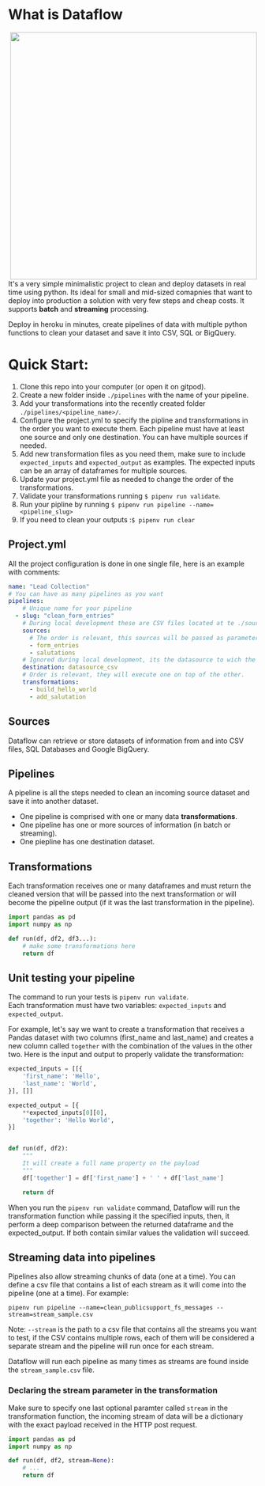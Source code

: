 # What is Dataflow

<img align="right" src="https://user-images.githubusercontent.com/426452/202270773-8569adeb-7909-4498-b9f5-185242e5680c.png" width="500" />

It's a very simple minimalistic project to clean and deploy datasets in real time using python. Its ideal for small and mid-sized comapnies that want to deploy into production a solution with very few steps and cheap costs. It supports **batch** and **streaming** processing.

Deploy in heroku in minutes, create pipelines of data with multiple python functions to clean your dataset and save it into CSV, SQL or BigQuery.

# Quick Start:

1. Clone this repo into your computer (or open it on gitpod).
2. Create a new folder inside `./pipelines` with the name of your pipeline.
3. Add your transformations into the recently created folder `./pipelines/<pipeline_name>/`.
4. Configure the project.yml to specify the pipline and transformations in the order you want to execute them. Each pipeline must have at least one source and only one destination. You can have multiple sources if needed.
5. Add new transformation files as you need them, make sure to include `expected_inputs` and `expected_output` as examples. The expected inputs can be an array of dataframes for multiple sources.
6. Update your project.yml file as needed to change the order of the transformations.
7. Validate your transformations running `$ pipenv run validate`.
8. Run your pipline by running `$ pipenv run pipeline --name=<pipeline_slug>`
9. If you need to clean your outputs :`$ pipenv run clear`

## Project.yml

All the project configuration is done in one single file, here is an example with comments:

```yml
name: "Lead Collection"
# You can have as many pipelines as you want
pipelines:
    # Unique name for your pipeline
  - slug: "clean_form_entries"
    # During local development these are CSV files located at te ./sources folder.
    sources:
      # The order is relevant, this sources will be passed as parameters to the run() function in the same order
      - form_entries
      - salutations
    # Ignored during local development, its the datasource to wich the pipeline data will be saved to
    destination: datasource_csv
    # Order is relevant, they will execute one on top of the other.
    transformations:
      - build_hello_world
      - add_salutation
```

## Sources

Dataflow can retrieve or store datasets of information from and into CSV files, SQL Databases and Google BigQuery.

## Pipelines

A pipeline is all the steps needed to clean an incoming source dataset and save it into another dataset.

- One pipeline is comprised with one or many data **transformations**.
- One pipeline has one or more sources of information (in batch or streaming).
- One piepline has one destination dataset.

## Transformations

Each transformation receives one or many dataframes and must return the cleaned version that will be passed into the next transformation or will become the pipeline output (if it was the last transformation in the pipeline).

```py
import pandas as pd
import numpy as np

def run(df, df2, df3...):
    # make some transformations here
    return df
```

## Unit testing your pipeline

The command to run your tests is `pipenv run validate`.  
Each transformation must have two variables: `expected_inputs` and `expected_output`.  

For example, let's say we want to create a transformation that receives a Pandas dataset with two columns (first_name and last_name) and creates a new column called `together` with the combination of the values in the other two. Here is the input and output to properly validate the transformation:

```py
expected_inputs = [[{
    'first_name': 'Hello',
    'last_name': 'World',
}], []]

expected_output = [{
    **expected_inputs[0][0],
    'together': 'Hello World',
}]


def run(df, df2):
    """
    It will create a full name property on the payload
    """
    df['together'] = df['first_name'] + ' ' + df['last_name']

    return df
```

When you run the `pipenv run validate` command, Dataflow will run the transformation function while passing it the specified inputs, then, it perform a deep comparison between the returned dataframe and the expected_output. If both contain similar values the validation will succeed.


## Streaming data into pipelines

Pipelines also allow streaming chunks of data (one at a time). You can define a csv file that contains a list of each stream as it will come into the pipeline (one at a time). For example:

```
pipenv run pipeline --name=clean_publicsupport_fs_messages --stream=stream_sample.csv
```

Note: `--stream` is the path to a csv file that contains all the streams you want to test, if the CSV contains multiple rows, each of them will be considered a separate stream and the pipeline will run once for each stream.

Dataflow will run each pipeline as many times as streams are found inside the `stream_sample.csv` file.

### Declaring the stream parameter in the transformation

Make sure to specify one last optional paramter called `stream` in the transformation function, the incoming stream of data will be a dictionary with the exact payload received in the HTTP post request.

```py
import pandas as pd
import numpy as np

def run(df, df2, stream=None):
    # ...
    return df
```

